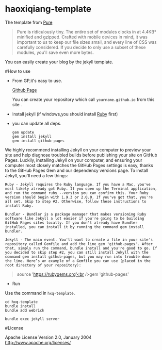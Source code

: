 haoxiqiang-template
===================
The template from [Pure](http://purecss.io/)

>Pure is ridiculously tiny. The entire set of modules clocks in at 4.4KB* minified and gzipped. Crafted with mobile devices in mind, it was important to us to keep our file sizes small, and every line of CSS was carefully considered. If you decide to only use a subset of these modules, you'll save even more bytes.

You can easily create your blog by the jekyll template.


#How to use

* From GP,it's easy to use.

	[Github Page](https://pages.github.com/)

	You can create your repository which call `yourname.github.io` from this site .


* Install jekyll  (if windows,you should install [Ruby](https://www.ruby-lang.org/en/installation/) first)
* you can update all deps.
	```
	gem	update
	gem	install jekyll
	gem	install github-pages
	```

>
We highly recommend installing Jekyll on your computer to preview your site and help diagnose troubled builds before publishing your site on GitHub Pages.
Luckily, installing Jekyll on your computer, and ensuring your computer most closely matches the GitHub Pages settings is easy, thanks to the GitHub Pages Gem and our dependency versions page. To install Jekyll, you'll need a few things:

	Ruby - Jekyll requires the Ruby language. If you have a Mac, you've most likely already got Ruby. If you open up the Terminal application, and run the command ruby --version you can confirm this. Your Ruby version should begin with 1.9.3 or 2.0.0. If you've got that, you're all set. Skip to step #2. Otherwise, follow these instructions to install Ruby.

	Bundler - Bundler is a package manager that makes versioning Ruby software like Jekyll a lot easier if you're going to be building GitHub Pages sites locally. If you don't already have Bundler installed, you can install it by running the command gem install bundler.

	Jekyll - The main event. You'll want to create a file in your site's repository called Gemfile and add the line gem 'github-pages'. After that, simply run the command, bundle install and you're good to go. If you decided to skip step #2, you can still install Jekyll with the command gem install github-pages, but you may run into trouble down the line. Here’s an example of a Gemfile you can use (placed in the root directory of your repository):

>source 'https://rubygems.org'<br />gem 'github-pages'

	
* Run

Use the command in `hxq-template`.

```
cd hxq-template
bundle install
bundle add webrick

bundle exec jekyll server
```

#License
>
  Apache License
  Version 2.0, January 2004
  http://www.apache.org/licenses/

